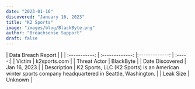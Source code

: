 ```yaml
---
date: "2023-01-16"
discovered: "January 16, 2023"
title: "K2 Sports"
image: "images/blog/BlackByte.png"
author: "Breachsense Support"
draft: false
---
```


| Data Breach Report           |              | 
| :-----------: | :-------------:     |:-------------:    | :-----:|
| Victim      | k2sports.com      | 
| Threat Actor      | BlackByte      | 
| Date Discovered      | Jan 16, 2023      | 
| Description      | K2 Sports, LLC (K2 Sports) is an American winter sports company headquartered in Seattle, Washington.      | 
| Leak Size      | Unknown      | 

